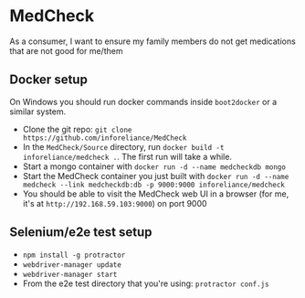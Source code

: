 # MedCheck
As a consumer, I want to ensure my family members do not get medications that are not good for me/them

## Docker setup
On Windows you should run docker commands inside `boot2docker` or a similar system.

- Clone the git repo: `git clone https://github.com/inforeliance/MedCheck`
- In the `MedCheck/Source` directory, run `docker build -t inforeliance/medcheck .`. The first run will take a while.
- Start a mongo container with `docker run -d --name medcheckdb mongo`
- Start the MedCheck container you just built with `docker run -d --name medcheck --link medcheckdb:db -p 9000:9000 inforeliance/medcheck`
- You should be able to visit the MedCheck web UI in a browser (for me, it's at `http://192.168.59.103:9000`) on port 9000

## Selenium/e2e test setup
- `npm install -g protractor`
- `webdriver-manager update`
- `webdriver-manager start`
- From the e2e test directory that you're using: `protractor conf.js`
